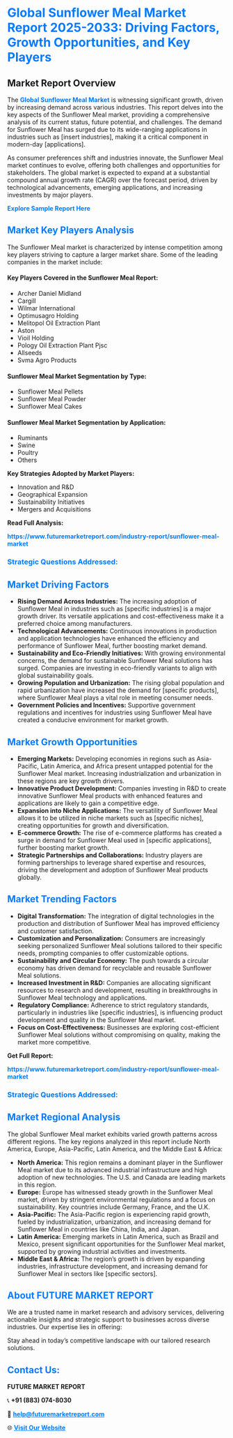 <h1 style="color: #007BFF;">Global Sunflower Meal Market Report 2025-2033: Driving Factors, Growth Opportunities, and Key Players</h1>

<section id="overview">
<h2>Market Report Overview</h2>
<p>The <a href="https://www.futuremarketreport.com/industry-report/sunflower-meal-market" style="color: #007BFF; text-decoration: none;"><strong>Global Sunflower Meal Market</strong></a> is witnessing significant growth, driven by increasing demand across various industries. This report delves into the key aspects of the Sunflower Meal market, providing a comprehensive analysis of its current status, future potential, and challenges. The demand for Sunflower Meal has surged due to its wide-ranging applications in industries such as [insert industries], making it a critical component in modern-day [applications].</p>
<p>As consumer preferences shift and industries innovate, the Sunflower Meal market continues to evolve, offering both challenges and opportunities for stakeholders. The global market is expected to expand at a substantial compound annual growth rate (CAGR) over the forecast period, driven by technological advancements, emerging applications, and increasing investments by major players.</p>
</section>

<section id="overview">
<p><a href="https://www.futuremarketreport.com/request-sample/reportId=31335" style="color: #007BFF; text-decoration: none;"><strong>Explore Sample Report Here</strong></a></p>
</section>

<section id="key-players">
<h2 style="color: #007BFF;">Market Key Players Analysis</h2>
<p>The Sunflower Meal market is characterized by intense competition among key players striving to capture a larger market share. Some of the leading companies in the market include:</p>
<h4>Key Players Covered in the Sunflower Meal Report:</h4>
<ul><li>Archer Daniel Midland</li><li>Cargill</li><li>Wilmar International</li><li>Optimusagro Holding</li><li>Melitopol Oil Extraction Plant</li><li>Aston</li><li>Vioil Holding</li><li>Pology Oil Extraction Plant Pjsc</li><li>Allseeds</li><li>Svma Agro Products</li></ul>
<h4>Sunflower Meal Market Segmentation by Type:</h4>
<ul><li>Sunflower Meal Pellets</li><li>Sunflower Meal Powder</li><li>Sunflower Meal Cakes</li></ul>

<h4>Sunflower Meal Market Segmentation by Application:</h4>
<ul><li>Ruminants</li><li>Swine</li><li>Poultry</li><li>Others</li></ul>
<p><strong>Key Strategies Adopted by Market Players:</strong></p>
<ul>
<li>Innovation and R&D</li>
<li>Geographical Expansion</li>
<li>Sustainability Initiatives</li>
<li>Mergers and Acquisitions</li>
</ul>
</section>

<section>
<p><strong>Read Full Analysis: </strong></p><a href="https://www.futuremarketreport.com/industry-report/sunflower-meal-market" style="color: #007BFF; text-decoration: none;"><strong>https://www.futuremarketreport.com/industry-report/sunflower-meal-market</strong></a>
<h3 style="color: #007BFF;">Strategic Questions Addressed:</h3>
</section>

<section id="driving-factors">
<h2 style="color: #007BFF;">Market Driving Factors</h2>
<ul>
<li><strong>Rising Demand Across Industries:</strong> The increasing adoption of Sunflower Meal in industries such as [specific industries] is a major growth driver. Its versatile applications and cost-effectiveness make it a preferred choice among manufacturers.</li>
<li><strong>Technological Advancements:</strong> Continuous innovations in production and application technologies have enhanced the efficiency and performance of Sunflower Meal, further boosting market demand.</li>
<li><strong>Sustainability and Eco-Friendly Initiatives:</strong> With growing environmental concerns, the demand for sustainable Sunflower Meal solutions has surged. Companies are investing in eco-friendly variants to align with global sustainability goals.</li>
<li><strong>Growing Population and Urbanization:</strong> The rising global population and rapid urbanization have increased the demand for [specific products], where Sunflower Meal plays a vital role in meeting consumer needs.</li>
<li><strong>Government Policies and Incentives:</strong> Supportive government regulations and incentives for industries using Sunflower Meal have created a conducive environment for market growth.</li>
</ul>
</section>

<section id="growth-opportunities">
<h2 style="color: #007BFF;">Market Growth Opportunities</h2>
<ul>
<li><strong>Emerging Markets:</strong> Developing economies in regions such as Asia-Pacific, Latin America, and Africa present untapped potential for the Sunflower Meal market. Increasing industrialization and urbanization in these regions are key growth drivers.</li>
<li><strong>Innovative Product Development:</strong> Companies investing in R&D to create innovative Sunflower Meal products with enhanced features and applications are likely to gain a competitive edge.</li>
<li><strong>Expansion into Niche Applications:</strong> The versatility of Sunflower Meal allows it to be utilized in niche markets such as [specific niches], creating opportunities for growth and diversification.</li>
<li><strong>E-commerce Growth:</strong> The rise of e-commerce platforms has created a surge in demand for Sunflower Meal used in [specific applications], further boosting market growth.</li>
<li><strong>Strategic Partnerships and Collaborations:</strong> Industry players are forming partnerships to leverage shared expertise and resources, driving the development and adoption of Sunflower Meal products globally.</li>
</ul>
</section>

<section id="trending-factors">
<h2 style="color: #007BFF;">Market Trending Factors</h2>
<ul>
<li><strong>Digital Transformation:</strong> The integration of digital technologies in the production and distribution of Sunflower Meal has improved efficiency and customer satisfaction.</li>
<li><strong>Customization and Personalization:</strong> Consumers are increasingly seeking personalized Sunflower Meal solutions tailored to their specific needs, prompting companies to offer customizable options.</li>
<li><strong>Sustainability and Circular Economy:</strong> The push towards a circular economy has driven demand for recyclable and reusable Sunflower Meal solutions.</li>
<li><strong>Increased Investment in R&D:</strong> Companies are allocating significant resources to research and development, resulting in breakthroughs in Sunflower Meal technology and applications.</li>
<li><strong>Regulatory Compliance:</strong> Adherence to strict regulatory standards, particularly in industries like [specific industries], is influencing product development and quality in the Sunflower Meal market.</li>
<li><strong>Focus on Cost-Effectiveness:</strong> Businesses are exploring cost-efficient Sunflower Meal solutions without compromising on quality, making the market more competitive.</li>
</ul>
</section>

<section>
<p><strong>Get Full Report: </strong></p><a href="https://www.futuremarketreport.com/industry-report/sunflower-meal-market" style="color: #007BFF; text-decoration: none;"><strong>https://www.futuremarketreport.com/industry-report/sunflower-meal-market</strong></a>
<h3 style="color: #007BFF;">Strategic Questions Addressed:</h3>
</section>


<section id="regional-analysis">
<h2 style="color: #007BFF;">Market Regional Analysis</h2>
<p>The global Sunflower Meal market exhibits varied growth patterns across different regions. The key regions analyzed in this report include North America, Europe, Asia-Pacific, Latin America, and the Middle East & Africa:</p>
<ul>
<li><strong>North America:</strong> This region remains a dominant player in the Sunflower Meal market due to its advanced industrial infrastructure and high adoption of new technologies. The U.S. and Canada are leading markets in this region.</li>
<li><strong>Europe:</strong> Europe has witnessed steady growth in the Sunflower Meal market, driven by stringent environmental regulations and a focus on sustainability. Key countries include Germany, France, and the U.K.</li>
<li><strong>Asia-Pacific:</strong> The Asia-Pacific region is experiencing rapid growth, fueled by industrialization, urbanization, and increasing demand for Sunflower Meal in countries like China, India, and Japan.</li>
<li><strong>Latin America:</strong> Emerging markets in Latin America, such as Brazil and Mexico, present significant opportunities for the Sunflower Meal market, supported by growing industrial activities and investments.</li>
<li><strong>Middle East & Africa:</strong> The region’s growth is driven by expanding industries, infrastructure development, and increasing demand for Sunflower Meal in sectors like [specific sectors].</li>
</ul>
</section>

<footer>
<h2 style="color: #007BFF;">About FUTURE MARKET REPORT</h2>
<p>We are a trusted name in market research and advisory services, delivering actionable insights and strategic support to businesses across diverse industries. Our expertise lies in offering:</p>

<p>Stay ahead in today’s competitive landscape with our tailored research solutions.</p>

<h2 style="color: #007BFF;">Contact Us:</h2>
<p><strong>FUTURE MARKET REPORT</strong></p>
<p>📞 <strong>+91 (883) 074-8030</strong></p>
<p>📧 <strong><a href="mailto:help@futuremarketreport.com" style="color: #007BFF;">help@futuremarketreport.com</a></strong></p>
<p>🌐 <strong><a href="https://www.futuremarketreport.com/" style="color: #007BFF;">Visit Our Website</a></strong></p>
</footer>